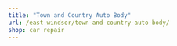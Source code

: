 ```yaml
---
title: "Town and Country Auto Body"
url: /east-windsor/town-and-country-auto-body/
shop: car repair
---
```

